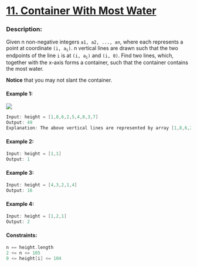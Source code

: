 # [11. Container With Most Water](https://leetcode.com/problems/container-with-most-water/)

### Description:

Given n non-negative integers ```a1, a2, ..., an```, where each represents a point at coordinate <code>(i, a<sub>i</sub>)</code>. n vertical lines are drawn such that the two endpoints of the line ```i``` is at <code>(i, a<sub>i</sub>)</code> and ```(i, 0)```. Find two lines, which, together with the x-axis forms a container, such that the container contains the most water.

**Notice** that you may not slant the container.

#### Example 1:

![](https://s3-lc-upload.s3.amazonaws.com/uploads/2018/07/17/question_11.jpg)

```swift
Input: height = [1,8,6,2,5,4,8,3,7]
Output: 49
Explanation: The above vertical lines are represented by array [1,8,6,2,5,4,8,3,7]. In this case, the max area of water (blue section) the container can contain is 49.
```

#### Example 2:
```swift
Input: height = [1,1]
Output: 1
```

#### Example 3:
```swift
Input: height = [4,3,2,1,4]
Output: 16
```

#### Example 4:
```swift
Input: height = [1,2,1]
Output: 2
```

#### Constraints:
```swift
n == height.length
2 <= n <= 105
0 <= height[i] <= 104
```